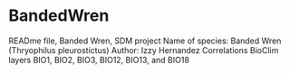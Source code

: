 # BandedWren
READme file, Banded Wren, SDM project
Name of species: Banded Wren (Thryophilus pleurostictus)
Author: Izzy Hernandez
Correlations BioClim layers
BIO1, BIO2, BIO3, BIO12, BIO13, and BIO18
